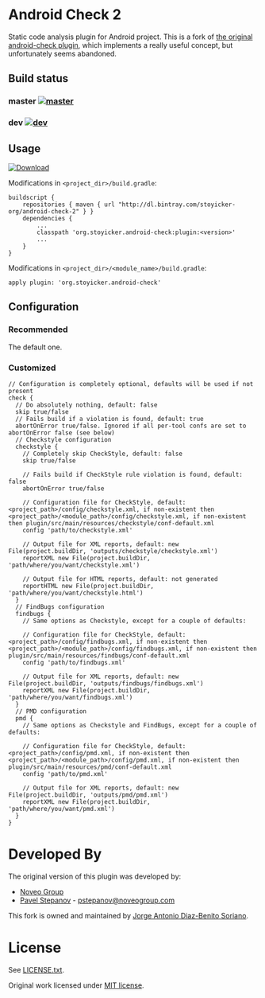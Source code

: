 Android Check 2
===============

Static code analysis plugin for Android project.
This is a fork of [the original android-check plugin][1], which implements a really useful concept, but unfortunately seems abandoned.

Build status
------------

### master [![master](https://travis-ci.org/stoyicker/android-check-2.svg?branch=master)](https://travis-ci.org/stoyicker/android-check-2)
### dev [![dev](https://travis-ci.org/stoyicker/android-check-2.svg?branch=dev)](https://travis-ci.org/stoyicker/android-check-2)

Usage
-----

[ ![Download](https://api.bintray.com/packages/stoyicker-org/android-check-2/org.stoyicker.android-check/images/download.svg) ](https://bintray.com/stoyicker-org/android-check-2/org.stoyicker.android-check/_latestVersion)

Modifications in `<project_dir>/build.gradle`:

```
buildscript {
    repositories { maven { url "http://dl.bintray.com/stoyicker-org/android-check-2" } }
    dependencies {
        ...
        classpath 'org.stoyicker.android-check:plugin:<version>'
        ...
    }
}
```

Modifications in `<project_dir>/<module_name>/build.gradle`:

```
apply plugin: 'org.stoyicker.android-check'
```

Configuration
-------------

### Recommended

The default one.

### Customized

```
// Configuration is completely optional, defaults will be used if not present
check {
  // Do absolutely nothing, default: false
  skip true/false
  // Fails build if a violation is found, default: true
  abortOnError true/false. Ignored if all per-tool confs are set to abortOnError false (see below)
  // Checkstyle configuration
  checkstyle {
    // Completely skip CheckStyle, default: false
    skip true/false

    // Fails build if CheckStyle rule violation is found, default: false
    abortOnError true/false

    // Configuration file for CheckStyle, default: <project_path>/config/checkstyle.xml, if non-existent then <project_path>/<module_path>/config/checkstyle.xml, if non-existent then plugin/src/main/resources/checkstyle/conf-default.xml
    config 'path/to/checkstyle.xml'

    // Output file for XML reports, default: new File(project.buildDir, 'outputs/checkstyle/checkstyle.xml')
    reportXML new File(project.buildDir, 'path/where/you/want/checkstyle.xml')

    // Output file for HTML reports, default: not generated
    reportHTML new File(project.buildDir, 'path/where/you/want/checkstyle.html')
  }
  // FindBugs configuration
  findbugs {
    // Same options as Checkstyle, except for a couple of defaults:

    // Configuration file for CheckStyle, default: <project_path>/config/findbugs.xml, if non-existent then <project_path>/<module_path>/config/findbugs.xml, if non-existent then plugin/src/main/resources/findbugs/conf-default.xml
    config 'path/to/findbugs.xml'

    // Output file for XML reports, default: new File(project.buildDir, 'outputs/findbugs/findbugs.xml')
    reportXML new File(project.buildDir, 'path/where/you/want/findbugs.xml')
  }
  // PMD configuration
  pmd {
    // Same options as Checkstyle and FindBugs, except for a couple of defaults:

    // Configuration file for CheckStyle, default: <project_path>/config/pmd.xml, if non-existent then <project_path>/<module_path>/config/pmd.xml, if non-existent then plugin/src/main/resources/pmd/conf-default.xml
    config 'path/to/pmd.xml'

    // Output file for XML reports, default: new File(project.buildDir, 'outputs/pmd/pmd.xml')
    reportXML new File(project.buildDir, 'path/where/you/want/pmd.xml')
  }
}
```

Developed By
============

The original version of this plugin was developed by:

  - [Noveo Group][2]
  - [Pavel Stepanov](https://github.com/stefan-nsk) - <pstepanov@noveogroup.com>

This fork is owned and maintained by [Jorge Antonio Diaz-Benito Soriano](https://www.linkedin.com/in/jorgediazbenitosoriano).

License
=======

See [LICENSE.txt](LICENSE.txt).

Original work licensed under [MIT license](https://github.com/noveogroup/android-check/blob/master/LICENSE.txt).

[1]: https://github.com/noveogroup/android-check
[2]: http://noveogroup.com/
